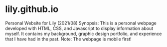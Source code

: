 # lily.github.io
Personal Website for Lily (2021/08)
Synopsis: This is a personal webpage developed with HTML, CSS, and Javascript to display information about myself. 
It contains my background, graphic design portfolio, and experience that I have had in the past.
Note:  The webpage is mobile first!
